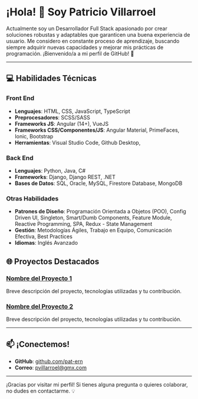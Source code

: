 # ¡Hola! 👋 Soy Patricio Villarroel

Actualmente soy un Desarrollador Full Stack apasionado por crear soluciones robustas y adaptables que garanticen una buena experiencia de usuario. Me considero en constante proceso de aprendizaje, buscando siempre adquirir nuevas capacidades y mejorar mis prácticas de programación. ¡Bienvenido/a a mi perfil de GitHub! 🚀

---

## 💻 Habilidades Técnicas

### Front End
- **Lenguajes**: HTML, CSS, JavaScript, TypeScript
- **Preprocesadores**: SCSS/SASS
- **Frameworks JS**: Angular (14+), VueJS
- **Frameworks CSS/Componentes/JS**: Angular Material, PrimeFaces, Ionic, Bootstrap
- **Herramientas**: Visual Studio Code, Github Desktop, 

### Back End
- **Lenguajes**: Python, Java, C#
- **Frameworks**: Django, Django REST, .NET
- **Bases de Datos**: SQL, Oracle, MySQL, Firestore Database, MongoDB

### Otras Habilidades
- **Patrones de Diseño**: Programación Orientada a Objetos (POO), Config Driven UI, Singleton, Smart/Dumb Components, Feature Module, Reactive Programming, SPA, Redux - State Management
- **Gestión**: Metodologías Ágiles, Trabajo en Equipo, Comunicación Efectiva, Best Practices
- **Idiomas**: Inglés Avanzado

## 🌐 Proyectos Destacados

### [Nombre del Proyecto 1](enlace)
Breve descripción del proyecto, tecnologías utilizadas y tu contribución.

### [Nombre del Proyecto 2](enlace)
Breve descripción del proyecto, tecnologías utilizadas y tu contribución.

---

## 📫 ¡Conectemos!

- **GitHub**: [github.com/pat-ern](https://github.com/pat-ern)
- **Correo**: [pvillarroel@gmx.com](mailto:pvillarroel@gmx.com)

---

¡Gracias por visitar mi perfil! Si tienes alguna pregunta o quieres colaborar, no dudes en contactarme. 💡
